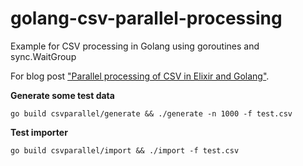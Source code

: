 # golang-csv-parallel-processing

Example for CSV processing in Golang using goroutines and sync.WaitGroup

For blog post ["Parallel processing of CSV in Elixir and Golang"](http://blog.rh-flow.de/2016/01/19/parallel-processing-of-csv-in-elixir-and-golang/).

**Generate some test data**

```
go build csvparallel/generate && ./generate -n 1000 -f test.csv
```

**Test importer**

```
go build csvparallel/import && ./import -f test.csv
```

